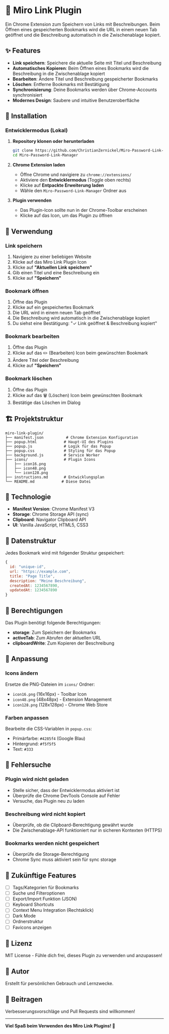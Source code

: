 # 🔖 Miro Link Plugin

Ein Chrome Extension zum Speichern von Links mit Beschreibungen. Beim Öffnen eines gespeicherten Bookmarks wird die URL in einem neuen Tab geöffnet und die Beschreibung automatisch in die Zwischenablage kopiert.

## ✨ Features

- **Link speichern**: Speichere die aktuelle Seite mit Titel und Beschreibung
- **Automatisches Kopieren**: Beim Öffnen eines Bookmarks wird die Beschreibung in die Zwischenablage kopiert
- **Bearbeiten**: Ändere Titel und Beschreibung gespeicherter Bookmarks
- **Löschen**: Entferne Bookmarks mit Bestätigung
- **Synchronisierung**: Deine Bookmarks werden über Chrome-Accounts synchronisiert
- **Modernes Design**: Saubere und intuitive Benutzeroberfläche

## 🚀 Installation

### Entwicklermodus (Lokal)

1. **Repository klonen oder herunterladen**
   ```bash
   git clone https://github.com/ChristianZernickel/Miro-Password-Link-Manager.git
   cd Miro-Password-Link-Manager
   ```

2. **Chrome Extension laden**
   - Öffne Chrome und navigiere zu `chrome://extensions/`
   - Aktiviere den **Entwicklermodus** (Toggle oben rechts)
   - Klicke auf **Entpackte Erweiterung laden**
   - Wähle den `Miro-Password-Link-Manager` Ordner aus

3. **Plugin verwenden**
   - Das Plugin-Icon sollte nun in der Chrome-Toolbar erscheinen
   - Klicke auf das Icon, um das Plugin zu öffnen

## 📖 Verwendung

### Link speichern
1. Navigiere zu einer beliebigen Website
2. Klicke auf das Miro Link Plugin Icon
3. Klicke auf **"Aktuellen Link speichern"**
4. Gib einen Titel und eine Beschreibung ein
5. Klicke auf **"Speichern"**

### Bookmark öffnen
1. Öffne das Plugin
2. Klicke auf ein gespeichertes Bookmark
3. Die URL wird in einem neuen Tab geöffnet
4. Die Beschreibung wird automatisch in die Zwischenablage kopiert
5. Du siehst eine Bestätigung: "✓ Link geöffnet & Beschreibung kopiert"

### Bookmark bearbeiten
1. Öffne das Plugin
2. Klicke auf das ✏️ (Bearbeiten) Icon beim gewünschten Bookmark
3. Ändere Titel oder Beschreibung
4. Klicke auf **"Speichern"**

### Bookmark löschen
1. Öffne das Plugin
2. Klicke auf das 🗑️ (Löschen) Icon beim gewünschten Bookmark
3. Bestätige das Löschen im Dialog

## 🏗️ Projektstruktur

```
miro-link-plugin/
├── manifest.json          # Chrome Extension Konfiguration
├── popup.html            # Haupt-UI des Plugins
├── popup.js              # Logik für das Popup
├── popup.css             # Styling für das Popup
├── background.js         # Service Worker
├── icons/                # Plugin Icons
│   ├── icon16.png
│   ├── icon48.png
│   └── icon128.png
├── instructions.md       # Entwicklungsplan
└── README.md            # Diese Datei
```

## 🔧 Technologie

- **Manifest Version**: Chrome Manifest V3
- **Storage**: Chrome Storage API (sync)
- **Clipboard**: Navigator Clipboard API
- **UI**: Vanilla JavaScript, HTML5, CSS3

## 📝 Datenstruktur

Jedes Bookmark wird mit folgender Struktur gespeichert:

```javascript
{
  id: "unique-id",
  url: "https://example.com",
  title: "Page Title",
  description: "Meine Beschreibung",
  createdAt: 1234567890,
  updatedAt: 1234567890
}
```

## 🔐 Berechtigungen

Das Plugin benötigt folgende Berechtigungen:

- **storage**: Zum Speichern der Bookmarks
- **activeTab**: Zum Abrufen der aktuellen URL
- **clipboardWrite**: Zum Kopieren der Beschreibung

## 🎨 Anpassung

### Icons ändern
Ersetze die PNG-Dateien im `icons/` Ordner:
- `icon16.png` (16x16px) - Toolbar Icon
- `icon48.png` (48x48px) - Extension Management
- `icon128.png` (128x128px) - Chrome Web Store

### Farben anpassen
Bearbeite die CSS-Variablen in `popup.css`:
- Primärfarbe: `#4285f4` (Google Blau)
- Hintergrund: `#f5f5f5`
- Text: `#333`

## 🐛 Fehlersuche

### Plugin wird nicht geladen
- Stelle sicher, dass der Entwicklermodus aktiviert ist
- Überprüfe die Chrome DevTools Console auf Fehler
- Versuche, das Plugin neu zu laden

### Beschreibung wird nicht kopiert
- Überprüfe, ob die Clipboard-Berechtigung gewährt wurde
- Die Zwischenablage-API funktioniert nur in sicheren Kontexten (HTTPS)

### Bookmarks werden nicht gespeichert
- Überprüfe die Storage-Berechtigung
- Chrome Sync muss aktiviert sein für sync storage

## 🚧 Zukünftige Features

- [ ] Tags/Kategorien für Bookmarks
- [ ] Suche und Filteroptionen
- [ ] Export/Import Funktion (JSON)
- [ ] Keyboard Shortcuts
- [ ] Context Menu Integration (Rechtsklick)
- [ ] Dark Mode
- [ ] Ordnerstruktur
- [ ] Favicons anzeigen

## 📄 Lizenz

MIT License - Fühle dich frei, dieses Plugin zu verwenden und anzupassen!

## 👤 Autor

Erstellt für persönlichen Gebrauch und Lernzwecke.

## 🤝 Beitragen

Verbesserungsvorschläge und Pull Requests sind willkommen!

---

**Viel Spaß beim Verwenden des Miro Link Plugins! 🎉**

